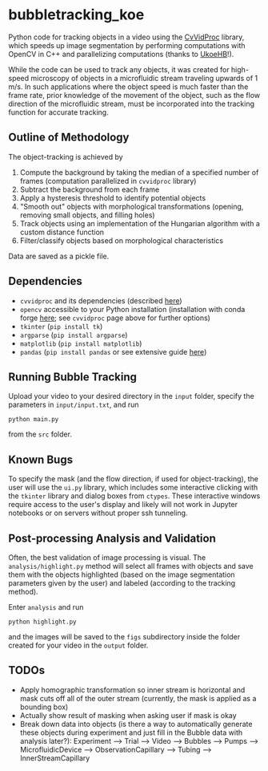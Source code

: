 # bubbletracking_koe

Python code for tracking objects in a video using the [CvVidProc](https://github.com/UkoeHB/CvVidProc) 
library, which speeds up image segmentation by performing computations with OpenCV in C++
and parallelizing computations (thanks to [UkoeHB](https://github.com/UkoeHB/)!). 

While the code can be used to track any objects, it was created for high-speed microscopy of 
objects in a microfluidic stream traveling upwards of 1 m/s. In such applications where the
object speed is much faster than the frame rate, prior knowledge of the movement of the object,
such as the flow direction of the microfluidic stream, must be incorporated into the tracking
function for accurate tracking.

## Outline of Methodology

The object-tracking is achieved by
1. Compute the background by taking the median of a specified number of frames (computation parallelized in `cvvidproc` library)
2. Subtract the background from each frame
3. Apply a hysteresis threshold to identify potential objects
4. "Smooth out" objects with morphological transformations (opening, removing small objects, and filling holes)
5. Track objects using an implementation of the Hungarian algorithm with a custom distance function
6. Filter/classify objects based on morphological characteristics

Data are saved as a pickle file.

## Dependencies

 - `cvvidproc` and its dependencies (described [here](https://github.com/UkoeHB/CvVidProc))
 - `opencv` accessible to your Python installation (installation with conda forge [here](https://anaconda.org/conda-forge/opencv); see `cvvidproc` page above for further options)
 - `tkinter` (`pip install tk`)
 - `argparse` (`pip install argparse`)
 - `matplotlib` (`pip install matplotlib`)
 - `pandas` (`pip install pandas` or see extensive guide [here](https://pandas.pydata.org/pandas-docs/stable/getting_started/install.html)) 

## Running Bubble Tracking

Upload your video to your desired directory in the `input` folder, specify the parameters in
`input/input.txt`, and run
```
python main.py
```
from the `src` folder.

## Known Bugs

To specify the mask (and the flow direction, if used for object-tracking), the user will use the `ui.py`
library, which includes some interactive clicking with the `tkinter` library and dialog boxes from
`ctypes`. These interactive windows require access to the user's display and likely will not work
in Jupyter notebooks or on servers without proper ssh tunneling.

## Post-processing Analysis and Validation

Often, the best validation of image processing is visual. The `analysis/highlight.py`
method will select all frames with objects and save them with the objects highlighted
(based on the image segmentation parameters given by the user) and labeled (according
to the tracking method).

Enter `analysis` and run
```
python highlight.py 
```
and the images will be saved to the `figs` subdirectory inside the folder created for
your video in the `output` folder.

## TODOs

 - Apply homographic transformation so inner stream is horizontal and mask cuts off all of the outer stream
(currently, the mask is applied as a bounding box)
 - Actually show result of masking when asking user if mask is okay
 - Break down data into objects (is there a way to automatically generate these objects during experiment
    and just fill in the Bubble data with analysis later?):
    Experiment
    --> Trial
        --> Video
            --> Bubbles
        --> Pumps
    --> MicrofluidicDevice
        --> ObservationCapillary
        --> Tubing
        --> InnerStreamCapillary